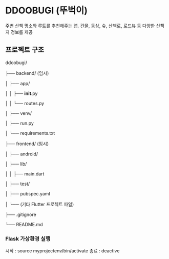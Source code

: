 # DDOOBUGI (뚜벅이)
주변 산책 명소와 루트를 추천해주는 앱. 건물, 동상, 숲, 산책로, 로드뷰 등 다양한 산책지 정보를 제공

## 프로젝트 구조
ddoobugi/

├── backend/ (임시)

│   ├── app/

│   │   ├── __init__.py

│   │   └── routes.py

│   ├── venv/

│   ├── run.py

│   └── requirements.txt

├── frontend/ (임시)

│   ├── android/

│   ├── lib/

│   │   ├── main.dart

│   ├── test/

│   ├── pubspec.yaml

│   └── (기타 Flutter 프로젝트 파일)

├── .gitignore

└── README.md

### Flask 가상환경 실행
시작 : source myprojectenv/bin/activate
종료 : deactive

